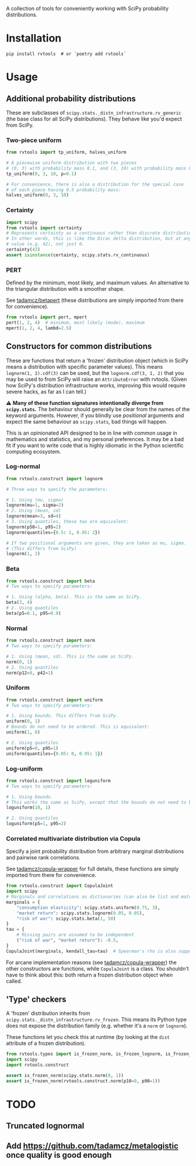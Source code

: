 A collection of tools for conveniently working with SciPy probability distributions.

# Installation
```shell
pip install rvtools  # or `poetry add rvtools`
```

# Usage
## Additional probability distributions
These are subclasses of `scipy.stats._distn_infrastructure.rv_generic` (the base class for all SciPy distributions). They behave like you'd expect from SciPy.

### Two-piece uniform

```python
from rvtools import tp_uniform, halves_uniform

# A piecewise uniform distribution with two pieces
# (0, 3) with probability mass 0.1, and (3, 10) with probability mass 0.9
tp_uniform(0, 3, 10, p=0.1)

# For convenience, there is also a distribution for the special case
# of each piece having 0.5 probability mass:
halves_uniform(0, 3, 10)
```

### Certainty

```python
import scipy
from rvtools import certainty
# Represents certainty as a continuous rather than discrete distribution.
# In other words, this is like the Dirac delta distribution, but at any
# value (e.g. 42), not just 0.
certainty(42)
assert isinstance(certainty, scipy.stats.rv_continuous)
```

### PERT
Defined by the minimum, most likely, and maximum values. An alternative to the triangular distribution with a smoother shape.

See [tadamcz/betapert](https://github.com/tadamcz/betapert) (these distributions are simply imported from there for convenience).
```python
from rvtools import pert, mpert
pert(1, 2, 4)  # minimum, most likely (mode), maximum
mpert(1, 2, 4, lambd=2.5)
```



## Constructors for common distributions

These are functions that return a 'frozen' distribution object (which in SciPy means a distribution with specific parameter values). This means `lognorm(1, 2).cdf(3)` can be used, but the `lognorm.cdf(3, 1, 2)` that you may be used to from SciPy will raise an `AttributeError` with rvtools. (Given how SciPy's distribution infrastructure works, improving this would require severe hacks, as far as I can tell.)

⚠️ **Many of these function signatures intentionally diverge from `scipy.stats`.** The behaviour should generally be clear from the names of the keyword arguments. However, if you blindly use _positional_ arguments and expect the same behaviour as `scipy.stats`, bad things will happen.

This is an opinionated API designed to be in line with common usage in mathematics and statistics, and my personal preferences. It may be a bad fit if you want to write code that is highly idiomatic in the Python scientific computing ecosystem.

### Log-normal

```python
from rvtools.construct import lognorm

# Three ways to specify the parameters:

# 1. Using (mu, sigma)
lognorm(mu=1, sigma=2)
# 2. Using (mean, sd)
lognorm(mean=3, sd=4)
# 3. Using quantiles, these two are equivalent:
lognorm(p50=1, p95=2)
lognorm(quantiles={0.5: 1, 0.95: 2})

# If two positional arguments are given, they are taken as mu, sigma. 
# (This differs from SciPy)
lognorm(1, 2)
```

### Beta

```python
from rvtools.construct import beta
# Two ways to specify parameters:

# 1. Using (alpha, beta). This is the same as SciPy.
beta(3, 4) 
# 2. Using quantiles
beta(p5=0.1, p95=0.9)
```

### Normal

```python
from rvtools.construct import norm
# Two ways to specify parameters:

# 1. Using (mean, sd). This is the same as SciPy.
norm(0, 1)
# 2. Using quantiles
norm(p12=0, p42=1)
```

### Uniform

```python
from rvtools.construct import uniform
# Two ways to specify parameters:

# 1. Using bounds. This differs from SciPy.
uniform(0, 1)
# Bounds do not need to be ordered. This is equivalent:
uniform(1, 0)

# 2. Using quantiles
uniform(p5=0, p95=1)
uniform(quantiles={0.05: 0, 0.95: 1})
```

### Log-uniform

```python
from rvtools.construct import loguniform
# Two ways to specify parameters:

# 1. Using bounds. 
# This works the same as SciPy, except that the bounds do not need to be ordered.
loguniform(10, 1)

# 2. Using quantiles
loguniform(p5=1, p95=2)
```

### Correlated multivariate distribution via Copula
Specify a joint probability distribution from arbitrary marginal distributions and pairwise rank correlations.

See [tadamcz/copula-wrapper](https://github.com/tadamcz/copula-wrapper) for full details, these functions are simply imported from there for convenience.
```python
from rvtools.construct import CopulaJoint
import scipy
# Marginals and correlations as dictionaries (can also be list and matrix) 
marginals = {
	"consumption elasticity": scipy.stats.uniform(0.75, 3),
	"market return": scipy.stats.lognorm(0.05, 0.05),
	"risk of war": scipy.stats.beta(1, 50)
}
tau = {
	# Missing pairs are assumed to be independent
	("risk of war", "market return"): -0.5,
}
CopulaJoint(marginals, kendall_tau=tau)  # Spearman's rho is also supported
```

For arcane implementation reasons (see [tadamcz/copula-wrapper](https://github.com/tadamcz/copula-wrapper)) the other constructors are functions, while `CopulaJoint` is a class. You shouldn't have to think about this: both return a frozen distribution object when called. 

## 'Type' checkers
A 'frozen' distribution inherits from `scipy.stats._distn_infrastructure.rv_frozen`. This means its Python type does not expose the distribution family (e.g. whether it's a `norm` or `lognorm`). 

These functions let you check this at runtime (by looking at the `dist` attribute of a frozen distribution).

```python
from rvtools.types import is_frozen_norm, is_frozen_lognorm, is_frozen_beta
import scipy
import rvtools.construct

assert is_frozen_norm(scipy.stats.norm(0, 1))
assert is_frozen_norm(rvtools.construct.norm(p10=0, p90=1))
```

# TODO
## Truncated lognormal
## Add https://github.com/tadamcz/metalogistic once quality is good enough